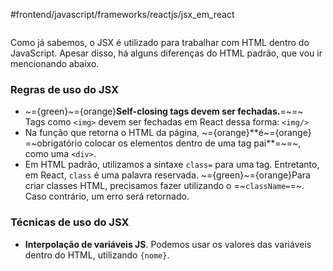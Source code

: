  #frontend/javascript/frameworks/reactjs/jsx_em_react   

```table-of-contents
```

Como já sabemos, o JSX é utilizado para trabalhar com HTML dentro do JavaScript. 
Apesar disso, há alguns diferenças do HTML padrão, que vou ir mencionando abaixo.


### Regras de uso do JSX
* ~={green}~={orange}**Self-closing tags devem ser fechadas.**=~=~ Tags como `<img>`  devem ser fechadas em React dessa forma: `<img/>`
* Na função que retorna o HTML da página, ~={orange}**é~={orange} =~obrigatório colocar os elementos dentro de uma tag pai**=~=~, como uma `<div>`.
* Em HTML padrão, utilizamos a sintaxe `class=` para uma tag. Entretanto, em React, `class` é uma palavra reservada. ~={green}~={orange}Para criar classes HTML, precisamos fazer utilizando o =~`className=`=~. Caso contrário, um erro será retornado.


### Técnicas de uso do JSX
* **Interpolação de variáveis JS**. Podemos usar os valores das variáveis dentro do HTML, utilizando `{nome}`. 